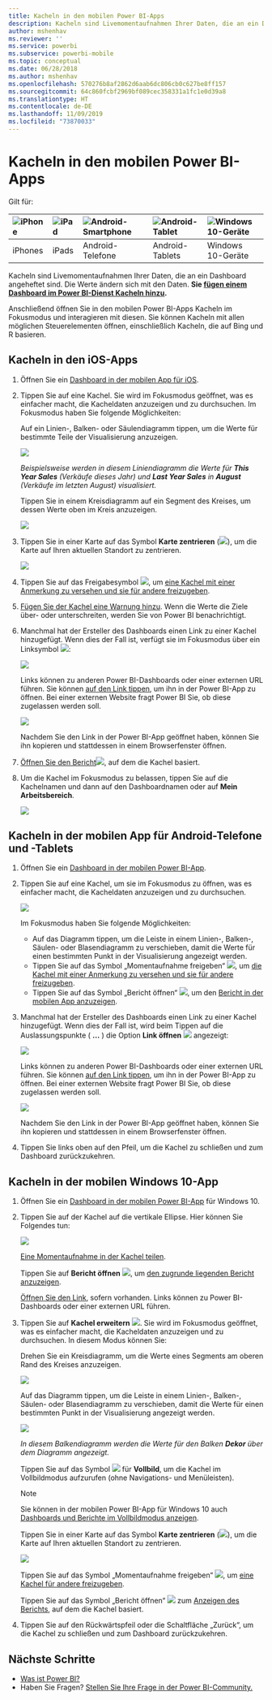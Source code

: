 ```yaml
---
title: Kacheln in den mobilen Power BI-Apps
description: Kacheln sind Livemomentaufnahmen Ihrer Daten, die an ein Dashboard angeheftet sind. Erfahren Sie, wie Sie mit Kacheln in den mobilen Power BI-Apps interagieren.
author: mshenhav
ms.reviewer: ''
ms.service: powerbi
ms.subservice: powerbi-mobile
ms.topic: conceptual
ms.date: 06/28/2018
ms.author: mshenhav
ms.openlocfilehash: 570276b8af2862d6aab6dc806cb0c627be8ff157
ms.sourcegitcommit: 64c860fcbf2969bf089cec358331a1fc1e0d39a8
ms.translationtype: HT
ms.contentlocale: de-DE
ms.lasthandoff: 11/09/2019
ms.locfileid: "73870033"
---
```

# <a name="explore-tiles-in-the-power-bi-mobile-apps"></a>Kacheln in den mobilen Power BI-Apps
Gilt für:

| ![iPhone](./media/mobile-tiles-in-the-mobile-apps/iphone-logo-50-px.png) | ![iPad](./media/mobile-tiles-in-the-mobile-apps/ipad-logo-50-px.png) | ![Android-Smartphone](./media/mobile-tiles-in-the-mobile-apps/android-phone-logo-50-px.png) | ![Android-Tablet](./media/mobile-tiles-in-the-mobile-apps/android-tablet-logo-50-px.png) | ![Windows 10-Geräte](./media/mobile-tiles-in-the-mobile-apps/win-10-logo-50-px.png) |
|:--- |:--- |:--- |:--- |:--- |
| iPhones |iPads |Android-Telefone |Android-Tablets |Windows 10-Geräte |

Kacheln sind Livemomentaufnahmen Ihrer Daten, die an ein Dashboard angeheftet sind. Die Werte ändern sich mit den Daten. **Sie [fügen einem Dashboard im Power BI-Dienst Kacheln hinzu](../end-user-tiles.md).** 

Anschließend öffnen Sie in den mobilen Power BI-Apps Kacheln im Fokusmodus und interagieren mit diesen. Sie können Kacheln mit allen möglichen Steuerelementen öffnen, einschließlich Kacheln, die auf Bing und R basieren.

## <a name="tiles-in-the-ios-apps"></a>Kacheln in den iOS-Apps

1. Öffnen Sie ein [Dashboard in der mobilen App für iOS](mobile-apps-view-dashboard.md).
2. Tippen Sie auf eine Kachel. Sie wird im Fokusmodus geöffnet, was es einfacher macht, die Kacheldaten anzuzeigen und zu durchsuchen. Im Fokusmodus haben Sie folgende Möglichkeiten:
   
   Auf ein Linien-, Balken- oder Säulendiagramm tippen, um die Werte für bestimmte Teile der Visualisierung anzuzeigen.
   
    ![](media/mobile-tiles-in-the-mobile-apps/power-bi-iphone-line-tile-values.png)
   
   *Beispielsweise werden in diesem Liniendiagramm die Werte für **This Year Sales** (Verkäufe dieses Jahr) und **Last Year Sales** in **August** (Verkäufe im letzten August) visualisiert.*  
   
   Tippen Sie in einem Kreisdiagramm auf ein Segment des Kreises, um dessen Werte oben im Kreis anzuzeigen.  
   
   ![](media/mobile-tiles-in-the-mobile-apps/power-bi-ipad-tile-pie.png)
3. Tippen Sie in einer Karte auf das Symbol **Karte zentrieren** (![](media/mobile-tiles-in-the-mobile-apps/power-bi-center-map-icon.png)), um die Karte auf Ihren aktuellen Standort zu zentrieren.
   
     ![](media/mobile-tiles-in-the-mobile-apps/power-bi-ipad-center-map.png)
4. Tippen Sie auf das Freigabesymbol ![](./media/mobile-tiles-in-the-mobile-apps/power-bi-iphone-share-icon.png), um [eine Kachel mit einer Anmerkung zu versehen und sie für andere freizugeben](mobile-annotate-and-share-a-tile-from-the-mobile-apps.md).
5. [Fügen Sie der Kachel eine Warnung hinzu](mobile-set-data-alerts-in-the-mobile-apps.md). Wenn die Werte die Ziele über- oder unterschreiten, werden Sie von Power BI benachrichtigt.
6. Manchmal hat der Ersteller des Dashboards einen Link zu einer Kachel hinzugefügt. Wenn dies der Fall ist, verfügt sie im Fokusmodus über ein Linksymbol ![](media/mobile-tiles-in-the-mobile-apps/power-bi-iphone-link-icon.png):
   
    ![](media/mobile-tiles-in-the-mobile-apps/power-bi-iphone-tile-link.png)
   
    Links können zu anderen Power BI-Dashboards oder einer externen URL führen. Sie können [auf den Link tippen](../../service-dashboard-edit-tile.md#hyperlink), um ihn in der Power BI-App zu öffnen. Bei einer externen Website fragt Power BI Sie, ob diese zugelassen werden soll.
   
    ![](media/mobile-tiles-in-the-mobile-apps/pbi_andr_openlinkmessage.png)
   
    Nachdem Sie den Link in der Power BI-App geöffnet haben, können Sie ihn kopieren und stattdessen in einem Browserfenster öffnen.
7. [Öffnen Sie den Bericht](mobile-reports-in-the-mobile-apps.md)![](././media/mobile-tiles-in-the-mobile-apps/power-bi-ipad-open-report-icon.png), auf dem die Kachel basiert.
8. Um die Kachel im Fokusmodus zu belassen, tippen Sie auf die Kachelnamen und dann auf den Dashboardnamen oder auf **Mein Arbeitsbereich**.
   
    ![](media/mobile-tiles-in-the-mobile-apps/power-bi-ipad-tile-breadcrumb.png)

## <a name="tiles-in-the-mobile-app-for-android-phones-and-tablets"></a>Kacheln in der mobilen App für Android-Telefone und -Tablets
1. Öffnen Sie ein [Dashboard in der mobilen Power BI-App](mobile-apps-view-dashboard.md).
2. Tippen Sie auf eine Kachel, um sie im Fokusmodus zu öffnen, was es einfacher macht, die Kacheldaten anzuzeigen und zu durchsuchen.
   
   ![](media/mobile-tiles-in-the-mobile-apps/power-bi-android-tablet-tile.png)
   
    Im Fokusmodus haben Sie folgende Möglichkeiten:
   
   * Auf das Diagramm tippen, um die Leiste in einem Linien-, Balken-, Säulen- oder Blasendiagramm zu verschieben, damit die Werte für einen bestimmten Punkt in der Visualisierung angezeigt werden.  
   * Tippen Sie auf das Symbol „Momentaufnahme freigeben“ ![](./media/mobile-tiles-in-the-mobile-apps/pbi_andr_sharesnapicon.png), um [die Kachel mit einer Anmerkung zu versehen und sie für andere freizugeben](mobile-annotate-and-share-a-tile-from-the-mobile-apps.md).
   * Tippen Sie auf das Symbol „Bericht öffnen“ ![](./media/mobile-tiles-in-the-mobile-apps/power-bi-android-tablet-open-report-icon.png), um den [Bericht in der mobilen App anzuzeigen](mobile-reports-in-the-mobile-apps.md).
3. Manchmal hat der Ersteller des Dashboards einen Link zu einer Kachel hinzugefügt. Wenn dies der Fall ist, wird beim Tippen auf die Auslassungspunkte ( **...** ) die Option **Link öffnen** ![](media/mobile-tiles-in-the-mobile-apps/power-bi-iphone-link-icon.png) angezeigt:
   
    ![](media/mobile-tiles-in-the-mobile-apps/power-bi-android-tile-link.png)
   
    Links können zu anderen Power BI-Dashboards oder einer externen URL führen. Sie können [auf den Link tippen](../../service-dashboard-edit-tile.md#hyperlink), um ihn in der Power BI-App zu öffnen. Bei einer externen Website fragt Power BI Sie, ob diese zugelassen werden soll.
   
    ![](media/mobile-tiles-in-the-mobile-apps/pbi_andr_openlinkmessage.png)
   
    Nachdem Sie den Link in der Power BI-App geöffnet haben, können Sie ihn kopieren und stattdessen in einem Browserfenster öffnen.
4. Tippen Sie links oben auf den Pfeil, um die Kachel zu schließen und zum Dashboard zurückzukehren.

## <a name="tiles-in-the-windows-10-mobile-app"></a>Kacheln in der mobilen Windows 10-App
1. Öffnen Sie ein [Dashboard in der mobilen Power BI-App](mobile-apps-view-dashboard.md) für Windows 10.
2. Tippen Sie auf der Kachel auf die vertikale Ellipse. Hier können Sie Folgendes tun: 
   
    ![](media/mobile-tiles-in-the-mobile-apps/pbi_win10tileellpslink.png)
   
    [Eine Momentaufnahme in der Kachel teilen](mobile-windows-10-phone-app-get-started.md).
   
    Tippen Sie auf **Bericht öffnen** ![](././media/mobile-tiles-in-the-mobile-apps/power-bi-ipad-open-report-icon.png), um [den zugrunde liegenden Bericht anzuzeigen](mobile-reports-in-the-mobile-apps.md).
   
    [Öffnen Sie den Link](../../service-dashboard-edit-tile.md#hyperlink), sofern vorhanden. Links können zu Power BI-Dashboards oder einer externen URL führen.
3. Tippen Sie auf **Kachel erweitern** ![](media/mobile-tiles-in-the-mobile-apps/power-bi-windows-10-focus-mode-icon.png). Sie wird im Fokusmodus geöffnet, was es einfacher macht, die Kacheldaten anzuzeigen und zu durchsuchen. In diesem Modus können Sie:
   
   Drehen Sie ein Kreisdiagramm, um die Werte eines Segments am oberen Rand des Kreises anzuzeigen.  
   
   ![](media/mobile-tiles-in-the-mobile-apps/power-bi-windows-10-pie-focus-mode.png)
   
   Auf das Diagramm tippen, um die Leiste in einem Linien-, Balken-, Säulen- oder Blasendiagramm zu verschieben, damit die Werte für einen bestimmten Punkt in der Visualisierung angezeigt werden.  
   
   ![](media/mobile-tiles-in-the-mobile-apps/pbi_win10ph_bartile0316.png)
   
   *In diesem Balkendiagramm werden die Werte für den Balken **Dekor** über dem Diagramm angezeigt.*
   
   Tippen Sie auf das Symbol ![](media/mobile-tiles-in-the-mobile-apps/power-bi-full-screen-icon.png) für **Vollbild**, um die Kachel im Vollbildmodus aufzurufen (ohne Navigations- und Menüleisten).
   
   > [!NOTE]
   > Sie können in der mobilen Power BI-App für Windows 10 auch [Dashboards und Berichte im Vollbildmodus anzeigen](mobile-windows-10-app-presentation-mode.md).
   > 
   > 
   
   Tippen Sie in einer Karte auf das Symbol **Karte zentrieren** (![](media/mobile-tiles-in-the-mobile-apps/power-bi-center-map-icon.png)), um die Karte auf Ihren aktuellen Standort zu zentrieren.
   
   ![](media/mobile-tiles-in-the-mobile-apps/power-bi-windows-10-center-map.png)
   
   Tippen Sie auf das Symbol „Momentaufnahme freigeben“ ![](./media/mobile-tiles-in-the-mobile-apps/pbi_win10ph_shareicon.png), um [eine Kachel für andere freizugeben](mobile-windows-10-phone-app-get-started.md).   
   
   Tippen Sie auf das Symbol „Bericht öffnen“ ![](././media/mobile-tiles-in-the-mobile-apps/power-bi-ipad-open-report-icon.png) zum [Anzeigen des Berichts](mobile-reports-in-the-mobile-apps.md), auf dem die Kachel basiert. 
4. Tippen Sie auf den Rückwärtspfeil oder die Schaltfläche „Zurück“, um die Kachel zu schließen und zum Dashboard zurückzukehren.

## <a name="next-steps"></a>Nächste Schritte
* [Was ist Power BI?](../../fundamentals/power-bi-overview.md)
* Haben Sie Fragen? [Stellen Sie Ihre Frage in der Power BI-Community.](https://community.powerbi.com/)

